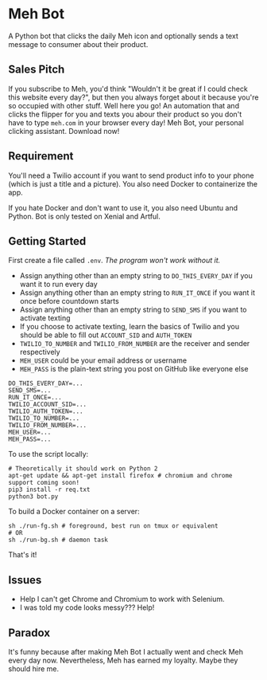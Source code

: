 # Meh Bot
A Python bot that clicks the daily Meh icon and optionally sends a text message to consumer about their product.

## Sales Pitch
If you subscribe to Meh, you'd think "Wouldn't it be great if I could check this website every day?", but then you always forget about it because you're so occupied with other stuff. Well here you go! An automation that and clicks the flipper for you and texts you abour their product so you don't have to type ``meh.com`` in your browser every day! Meh Bot, your personal clicking assistant. Download now!

## Requirement
You'll need a Twilio account if you want to send product info to your phone (which is just a title and a picture). You also need Docker to containerize the app.

If you hate Docker and don't want to use it, you also need Ubuntu and Python. Bot is only tested on Xenial and Artful. 

## Getting Started
First create a file called ``.env``. _The program won't work without it._

* Assign anything other than an empty string to ``DO_THIS_EVERY_DAY`` if you want it to run every day
* Assign anything other than an empty string to ``RUN_IT_ONCE`` if you want it once before countdown starts
* Assign anything other than an empty string to ``SEND_SMS`` if you want to activate texting
* If you choose to activate texting, learn the basics of Twilio and you should be able to fill out ``ACCOUNT_SID`` and ``AUTH_TOKEN``
* ``TWILIO_TO_NUMBER`` and ``TWILIO_FROM_NUMBER`` are the receiver and sender respectively
* ``MEH_USER`` could be your email address or username
* ``MEH_PASS`` is the plain-text string you post on GitHub like everyone else
```
DO_THIS_EVERY_DAY=...
SEND_SMS=...
RUN_IT_ONCE=...
TWILIO_ACCOUNT_SID=...
TWILIO_AUTH_TOKEN=...
TWILIO_TO_NUMBER=...
TWILIO_FROM_NUMBER=...
MEH_USER=...
MEH_PASS=...
```
To use the script locally:
```shell
# Theoretically it should work on Python 2
apt-get update && apt-get install firefox # chromium and chrome support coming soon!
pip3 install -r req.txt
python3 bot.py
```
To build a Docker container on a server:
```shell
sh ./run-fg.sh # foreground, best run on tmux or equivalent
# OR
sh ./run-bg.sh # daemon task
```
That's it!

## Issues
* Help I can't get Chrome and Chromium to work with Selenium.
* I was told my code looks messy??? Help!

## Paradox
It's funny because after making Meh Bot I actually went and check Meh every day now. Nevertheless, Meh has earned my loyalty. Maybe they should hire me.
